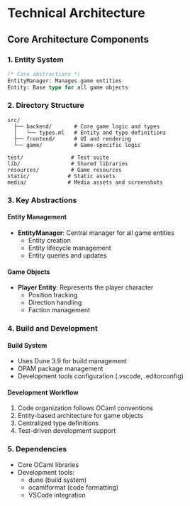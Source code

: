# Technical Architecture

## Core Architecture Components

### 1. Entity System

```ocaml
(* Core abstractions *)
EntityManager: Manages game entities
Entity: Base type for all game objects
```

### 2. Directory Structure

```
src/
  ├── backend/       # Core game logic and types
  │   └── types.ml   # Entity and type definitions
  ├── frontend/      # UI and rendering
  └── game/          # Game-specific logic

test/               # Test suite
lib/                # Shared libraries
resources/          # Game resources
static/            # Static assets
media/             # Media assets and screenshots
```

### 3. Key Abstractions

#### Entity Management

- **EntityManager**: Central manager for all game entities
  - Entity creation
  - Entity lifecycle management
  - Entity queries and updates

#### Game Objects

- **Player Entity**: Represents the player character
  - Position tracking
  - Direction handling
  - Faction management

### 4. Build and Development

#### Build System

- Uses Dune 3.9 for build management
- OPAM package management
- Development tools configuration (.vscode, .editorconfig)

#### Development Workflow

1. Code organization follows OCaml conventions
2. Entity-based architecture for game objects
3. Centralized type definitions
4. Test-driven development support

### 5. Dependencies

- Core OCaml libraries
- Development tools:
  - dune (build system)
  - ocamlformat (code formatting)
  - VSCode integration
